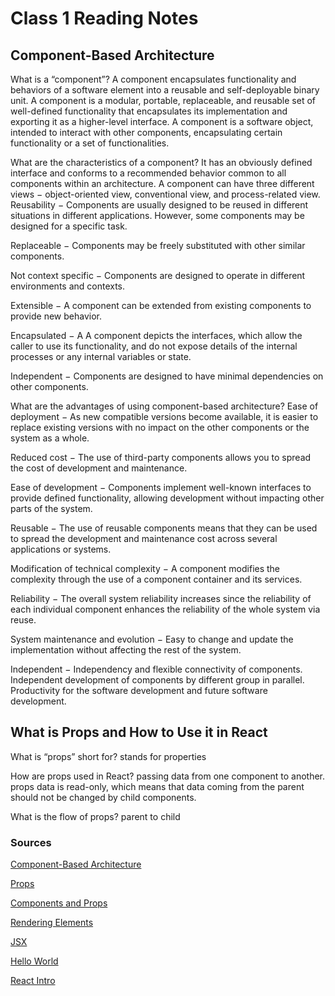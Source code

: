# Class 1 Reading Notes

## Component-Based Architecture

What is a “component”?
A component encapsulates functionality and behaviors of a software element into a reusable and self-deployable binary unit. A component is a modular, portable, replaceable, and reusable set of well-defined functionality that encapsulates its implementation and exporting it as a higher-level interface. A component is a software object, intended to interact with other components, encapsulating certain functionality or a set of functionalities.

What are the characteristics of a component?
 It has an obviously defined interface and conforms to a recommended behavior common to all components within an architecture.
 A component can have three different views − object-oriented view, conventional view, and process-related view.
 Reusability − Components are usually designed to be reused in different situations in different applications. However, some components may be designed for a specific task.

Replaceable − Components may be freely substituted with other similar components.

Not context specific − Components are designed to operate in different environments and contexts.

Extensible − A component can be extended from existing components to provide new behavior.

Encapsulated − A A component depicts the interfaces, which allow the caller to use its functionality, and do not expose details of the internal processes or any internal variables or state.

Independent − Components are designed to have minimal dependencies on other components.

What are the advantages of using component-based architecture?
Ease of deployment − As new compatible versions become available, it is easier to replace existing versions with no impact on the other components or the system as a whole.

Reduced cost − The use of third-party components allows you to spread the cost of development and maintenance.

Ease of development − Components implement well-known interfaces to provide defined functionality, allowing development without impacting other parts of the system.

Reusable − The use of reusable components means that they can be used to spread the development and maintenance cost across several applications or systems.

Modification of technical complexity − A component modifies the complexity through the use of a component container and its services.

Reliability − The overall system reliability increases since the reliability of each individual component enhances the reliability of the whole system via reuse.

System maintenance and evolution − Easy to change and update the implementation without affecting the rest of the system.

Independent − Independency and flexible connectivity of components. Independent development of components by different group in parallel. Productivity for the software development and future software development.

## What is Props and How to Use it in React

What is “props” short for?
stands for properties

How are props used in React?
 passing data from one component to another.
 props data is read-only, which means that data coming from the parent should not be changed by child components.

What is the flow of props?
 parent to child

### Sources

[Component-Based Architecture](https://canvas.instructure.com/courses/6172179/discussion_topics/17224035)

[Props](https://itnext.io/what-is-props-and-how-to-use-it-in-react-da307f500da0#:~:text=%E2%80%9CProps%E2%80%9D%20is%20a%20special%20keyword,way%20from%20parent%20to%20child)

[Components and Props](https://reactjs.org/docs/components-and-props.html)

[Rendering Elements](https://reactjs.org/docs/rendering-elements.html)

[JSX](https://reactjs.org/docs/introducing-jsx.html)

[Hello World](https://reactjs.org/docs/hello-world.html)

[React Intro](https://reactjs.org/tutorial/tutorial.html)